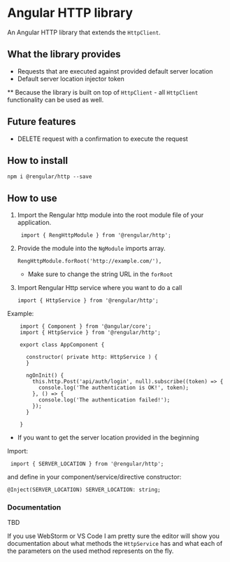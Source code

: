 # Angular HTTP library
An Angular HTTP library that extends the `HttpClient`.

## What the library provides

* Requests that are executed against provided default server location
* Default server location injector token

** Because the library is built on top of `HttpClient` - all `HttpClient` functionality can be used as well.

## Future features

* DELETE request with a confirmation to execute the request

## How to install

```npm i @rengular/http --save```

## How to use

  1. Import the Rengular http module into the root module file of your application.

          import { RengHttpModule } from '@rengular/http';

 2. Provide the module into the `NgModule` imports array.

        RengHttpModule.forRoot('http://example.com/'),
        
      * Make sure to change the string URL in the `forRoot`

 3. Import Rengular Http service where you want to do a call 

        import { HttpService } from '@rengular/http';

   Example:

        import { Component } from '@angular/core';
        import { HttpService } from '@rengular/http';
        
        export class AppComponent {
        
          constructor( private http: HttpService ) {
          }
        
          ngOnInit() {
            this.http.Post('api/auth/login', null).subscribe((token) => {
              console.log('The authentication is OK!', token);
            }, () => {
              console.log('The authentication failed!');
            });
          }
        
        }

  *  If you want to get the server location provided in the beginning
  
   Import:
   
   ``` import { SERVER_LOCATION } from '@rengular/http';```
  
   and define in your component/service/directive constructor:
  
    @Inject(SERVER_LOCATION) SERVER_LOCATION: string;

### Documentation

TBD

If you use WebStorm or VS Code I am pretty sure the editor will show you documentation about what methods the `HttpService` has and what each of the parameters on the used method represents on the fly.

